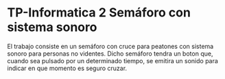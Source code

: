 # TP-Informatica 2 Semáforo con sistema sonoro

 El trabajo consiste en un semáforo con cruce para peatones con sistema sonoro para personas no videntes. Dicho semáforo tendra un boton que, cuando sea pulsado por un determinado tiempo, se emitira un sonido para indicar en que momento es seguro cruzar.
 
 

